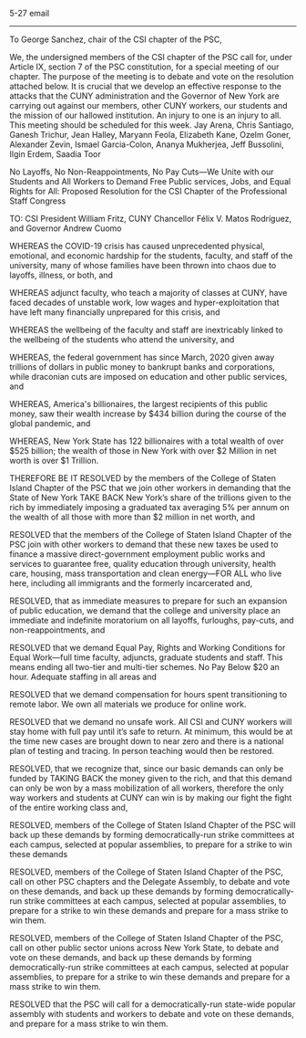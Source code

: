 5-27 email

-----

To George Sanchez, chair of the CSI chapter of the PSC,

We, the undersigned members of the CSI chapter of the PSC call for, under Article IX, section 7 of the PSC constitution, for a special meeting of our chapter.  The purpose of the meeting is  to debate  and vote on the resolution attached below. It is crucial that we develop an effective response to the attacks that the CUNY administration and the Governor of New York are carrying out  against our members, other CUNY workers, our students and the mission of our hallowed institution. An injury to one is an injury to all.
This  meeting should be scheduled for this week.
Jay Arena, Chris Santiago, Ganesh Trichur, Jean Halley, Maryann Feola, Elizabeth Kane, Ozelm Goner, Alexander Zevin, Ismael Garcia-Colon, Ananya Mukherjea, Jeff Bussolini, Ilgin Erdem, Saadia Toor

No Layoffs, No Non-Reappointments, No Pay Cuts—We Unite with our Students and All Workers to Demand Free Public services, Jobs, and Equal Rights for All: Proposed Resolution for the CSI Chapter of the Professional Staff Congress

 TO: CSI President William Fritz, CUNY Chancellor Félix V. Matos Rodríguez, and Governor Andrew Cuomo

WHEREAS the COVID-19 crisis has caused unprecedented physical, emotional, and economic hardship for the students, faculty, and staff of the university, many of whose families have been thrown into chaos due to layoffs, illness, or both, and

WHEREAS adjunct faculty, who teach a majority of classes at CUNY, have faced decades of unstable work, low wages and hyper-exploitation that have left many financially unprepared for this crisis, and

WHEREAS the wellbeing of the faculty and staff are inextricably linked to the wellbeing of the students who attend the university, and

WHEREAS, the federal government has since March, 2020 given away trillions of dollars in public money to bankrupt banks and corporations, while draconian cuts are imposed on education and other public services, and 

WHEREAS, America's billionaires, the largest recipients of this public money, saw their wealth increase by $434 billion during the course of the global pandemic, and  

WHEREAS, New York State has 122 billionaires with a total wealth of over $525 billion; the wealth of those in New York with over $2 Million in net worth is over $1 Trillion.

THEREFORE BE IT RESOLVED by the members of the College of Staten Island Chapter of the PSC that we join other workers in demanding that the State of New York TAKE BACK New York’s share of the trillions given to the rich by immediately imposing a graduated tax averaging 5% per annum on the wealth of all those with more than $2 million in net worth, and

RESOLVED that the members of the College of Staten Island Chapter of the PSC join with other workers to demand that these new taxes be used to finance a massive direct-government employment public works and services to guarantee  free, quality education through university, health care,  housing, mass transportation and clean energy—FOR ALL who live here, including all immigrants and the formerly incarcerated and,

RESOLVED, that as immediate measures to prepare for such an expansion of public education, we demand that the college and university place an immediate and indefinite moratorium on all layoffs, furloughs, pay-cuts, and non-reappointments, and

RESOLVED that we demand Equal Pay, Rights and Working Conditions for Equal Work—full time faculty, adjuncts, graduate students and staff. This means ending all two-tier and multi-tier schemes. No Pay Below $20 an hour. Adequate staffing in all areas and

RESOLVED that we demand compensation for hours spent transitioning to remote labor. We own all materials we produce for online work. 

RESOLVED that we demand no unsafe work. All CSI and CUNY workers will stay home with full pay until it’s safe to return. At minimum, this would be at the time new cases are brought down to near zero and there is a national plan of testing and tracing.  In person teaching would then be restored. 

RESOLVED, that we recognize that, since our basic demands can only be funded by TAKING BACK the money given to the rich, and that this demand can only be won by a mass mobilization of all workers, therefore the only way workers and students at CUNY can win is by making our fight the fight of the entire working class and,

RESOLVED, members of the College of Staten Island Chapter of the PSC will back up these demands by forming democratically-run strike committees at each campus, selected at popular assemblies, to prepare for a strike to win these demands

RESOLVED, members of the College of Staten Island Chapter of the PSC, call on other PSC chapters and the Delegate Assembly, to debate and vote on these demands, and back up these demands by forming democratically-run strike committees at each campus, selected at popular assemblies, to prepare for a strike to win these demands and prepare for a mass strike to win them.

RESOLVED, members of the College of Staten Island Chapter of the PSC, call on other public sector unions across New York State, to debate and vote on these demands, and back up these demands by forming democratically-run strike committees at each campus, selected at popular assemblies, to prepare for a strike to win these demands and prepare for a mass strike to win them.

RESOLVED that the PSC will call for a democratically-run state-wide popular assembly with students and workers to debate and vote on these demands, and prepare for a mass strike to win them.

 
